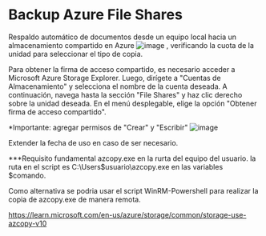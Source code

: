 # Backup Azure File Shares
Respaldo automático de documentos desde un equipo local hacia un almacenamiento compartido en Azure ![image](https://github.com/cguerrero-soporte/backup-azure-fileshare/assets/54060479/ea4b532d-bd19-4c30-9a88-d7ebc82c5ce2)
, verificando la cuota de la unidad para seleccionar el tipo de copia.

Para obtener la firma de acceso compartido, es necesario acceder a Microsoft Azure Storage Explorer. Luego, dirígete a "Cuentas de Almacenamiento" y selecciona el nombre de la cuenta deseada. A continuación, navega hasta la sección "File Shares" y haz clic derecho sobre la unidad deseada. En el menú desplegable, elige la opción "Obtener firma de acceso compartido".

*Importante:
agregar permisos de "Crear" y "Escribir" 
![image](https://github.com/cguerrero-soporte/backup-azure-fileshare/assets/54060479/6a7655ca-5d59-44d1-b032-73b6da88b447)

Extender la fecha de uso en caso de ser necesario.

***Requisito fundamental azcopy.exe en la rurta del equipo del usuario. la ruta en el script es C:\Users\$usuario\azcopy.exe en las variables $comando.

Como alternativa se podria usar el script WinRM-Powershell para realizar la copia de azcopy.exe de manera remota.

https://learn.microsoft.com/en-us/azure/storage/common/storage-use-azcopy-v10
